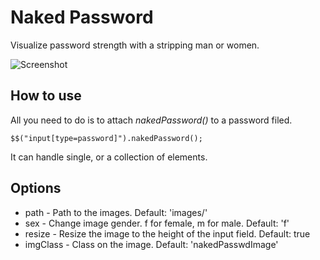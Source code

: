 Naked Password
==============

Visualize password strength with a stripping man or women.

![Screenshot](http://thezee.hu/nakedpassword/preview.png)

How to use
----------

All you need to do is to attach *nakedPassword()* to a password filed.

	$$("input[type=password]").nakedPassword();

It can handle single, or a collection of elements.

Options
-------

* path - Path to the images. Default: 'images/'
* sex - Change image gender. f for female, m for male. Default: 'f'
* resize - Resize the image to the height of the input field. Default: true
* imgClass - Class on the image. Default: 'nakedPasswdImage'